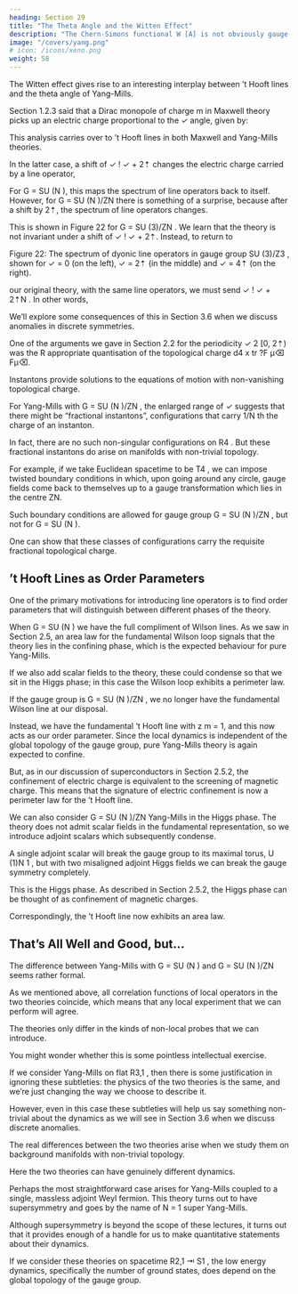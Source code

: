 ```yaml
---
heading: Section 29
title: "The Theta Angle and the Witten Effect"
description: "The Chern-Simons functional W [A] is not obviously gauge invariant."
image: "/covers/yang.png"
# icon: /icons/xeno.png
weight: 58
---
```



The Witten effect gives rise to an interesting interplay between ’t Hooft lines and the theta angle of Yang-Mills. 

Section 1.2.3 said that a Dirac monopole of charge m in Maxwell theory picks up an electric charge proportional to the ✓ angle, given by:

<!-- q=
✓m
2⇡ -->

This analysis carries over to ’t Hooft lines in both Maxwell and Yang-Mills theories.

In the latter case, a shift of ✓ ! ✓ + 2⇡ changes the electric charge carried by a line operator,

<!-- ✓ ! ✓ + 2⇡
)
(z e , z m ) ! (z e + z m , z m ) -->

For G = SU (N ), this maps the spectrum of line operators back to itself. However, for G = SU (N )/ZN there is something of a surprise, because after a shift by 2⇡, the spectrum of line operators changes. 

This is shown in Figure 22 for G = SU (3)/ZN . We
learn that the theory is not invariant under a shift of ✓ ! ✓ + 2⇡. Instead, to return to

<!-- Zm
Zm
Zm
Ze
Ze
Ze -->
Figure 22: The spectrum of dyonic line operators in gauge group SU (3)/Z3 , shown for ✓ = 0
(on the left), ✓ = 2⇡ (in the middle) and ✓ = 4⇡ (on the right).

our original theory, with the same line operators, we must send ✓ ! ✓ + 2⇡N . In other
words,

<!-- G = SU (N ) has ✓ 2 [0, 2⇡)
G = SU (N )/ZN has ✓ 2 [0, 2⇡N ) -->

We’ll explore some consequences of this in Section 3.6 when we discuss anomalies in discrete symmetries.

One of the arguments we gave in Section 2.2 for the periodicity ✓ 2 [0, 2⇡) was the
R
appropriate quantisation of the topological charge d4 x tr ?F μ⌫ Fμ⌫. 

Instantons provide solutions to the equations of motion with non-vanishing topological charge. 

For Yang-Mills with G = SU (N )/ZN , the enlarged range of ✓ suggests that there might be “fractional instantons”, configurations that carry 1/N th the charge of an instanton. 

In fact, there are no such non-singular configurations on R4 . But these fractional instantons do arise on manifolds with non-trivial topology. 

For example, if we take Euclidean spacetime to be T4 , we can impose twisted boundary conditions in which, upon going around any circle, gauge fields come back to themselves up to a gauge transformation which lies in the centre ZN. 

Such boundary conditions are allowed for gauge group G = SU (N )/ZN , but not for G = SU (N ). 

One can show that these classes of configurations carry the requisite fractional topological charge. 

## ’t Hooft Lines as Order Parameters 

One of the primary motivations for introducing line operators is to find order parameters that will distinguish between different phases of the theory. 

When G = SU (N ) we have the full compliment of Wilson lines. As we saw in Section 2.5, an area law for the
fundamental Wilson loop signals that the theory lies in the confining phase, which is the expected behaviour for pure Yang-Mills. 

If we also add scalar fields to the theory,  these could condense so that we sit in the Higgs phase; in this case the Wilson loop exhibits a perimeter law.

If the gauge group is G = SU (N )/ZN , we no longer have the fundamental Wilson line at our disposal.

Instead, we have the fundamental ’t Hooft line with z m = 1, and this now acts as our order parameter. Since the local dynamics is independent of the global topology of the gauge group, pure Yang-Mills theory is again expected to confine. 

But, as in our discussion of superconductors in Section 2.5.2, the confinement of electric charge is equivalent to the screening of magnetic charge. This means that the signature of electric confinement is now a perimeter law for the ’t Hooft line.

We can also consider G = SU (N )/ZN Yang-Mills in the Higgs phase. The theory does not admit scalar fields in the fundamental representation, so we introduce adjoint scalars which subsequently condense. 

A single adjoint scalar will break the gauge group to its maximal torus, U (1)N 1 , but with two misaligned adjoint Higgs fields we can break the gauge symmetry completely. 

This is the Higgs phase. As described in Section 2.5.2, the Higgs phase can be thought of as confinement of magnetic charges. 

Correspondingly, the ’t Hooft line now exhibits an area law.

## That’s All Well and Good, but...

The difference between Yang-Mills with G = SU (N ) and G = SU (N )/ZN seems rather formal. 

As we mentioned above, all correlation functions of local operators in the two theories coincide, which means that any local experiment that we can perform will agree.

The theories only differ in the kinds of non-local probes that we can introduce.

You might wonder whether this is some pointless intellectual exercise.

If we consider Yang-Mills on flat R3,1 , then there is some justification in ignoring these subtleties: the physics of the two theories is the same, and we’re just changing the way we choose to describe it. 

However, even in this case these subtleties will help us say something non-trivial about the dynamics as we will see in Section 3.6 when we discuss discrete anomalies.

The real differences between the two theories arise when we study them on background manifolds with non-trivial topology. 

Here the two theories can have genuinely different dynamics. 

Perhaps the most straightforward case arises for Yang-Mills coupled to a single, massless adjoint Weyl fermion. This theory turns out to have supersymmetry and goes by the name of N = 1 super Yang-Mills. 

Although supersymmetry is beyond the scope of these lectures, it turns out that it provides enough of a handle for us to make quantitative statements about their dynamics. 

If we consider these theories
on spacetime R2,1 ⇥ S1 , the low energy dynamics, specifically the number of ground
states, does depend on the global topology of the gauge group.

